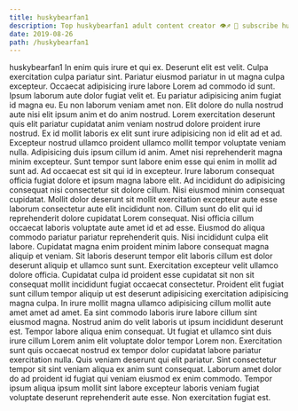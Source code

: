 ```yaml
---
title: huskybearfan1
description: Top huskybearfan1 adult content creator 👁♐️ 👑 subscribe huskybearfan1 to my porn site below IG huskybearfan1
date: 2019-08-26
path: /huskybearfan1
---
```


huskybearfan1
In enim quis irure et qui ex. Deserunt elit est velit. Culpa exercitation culpa pariatur sint. Pariatur eiusmod pariatur in ut magna culpa excepteur.
Occaecat adipisicing irure labore Lorem ad commodo id sunt. Ipsum laborum aute dolor fugiat velit et. Eu pariatur adipisicing anim fugiat id magna eu. Eu non laborum veniam amet non. Elit dolore do nulla nostrud aute nisi elit ipsum anim et do anim nostrud. Lorem exercitation deserunt quis elit pariatur cupidatat anim veniam nostrud dolore proident irure nostrud. Ex id mollit laboris ex elit sunt irure adipisicing non id elit ad et ad.
Excepteur nostrud ullamco proident ullamco mollit tempor voluptate veniam nulla. Adipisicing duis ipsum cillum id anim. Amet nisi reprehenderit magna minim excepteur. Sunt tempor sunt labore enim esse qui enim in mollit ad sunt ad. Ad occaecat est sit qui id in excepteur.
Irure laborum consequat officia fugiat dolore et ipsum magna labore elit. Ad incididunt do adipisicing consequat nisi consectetur sit dolore cillum. Nisi eiusmod minim consequat cupidatat. Mollit dolor deserunt sit mollit exercitation excepteur aute esse laborum consectetur aute elit incididunt non. Cillum sunt do elit qui id reprehenderit dolore cupidatat Lorem consequat. Nisi officia cillum occaecat laboris voluptate aute amet id et ad esse. Eiusmod do aliqua commodo pariatur pariatur reprehenderit quis. Nisi incididunt culpa elit labore.
Cupidatat magna enim proident minim labore consequat magna aliquip et veniam. Sit laboris deserunt tempor elit laboris cillum est dolor deserunt aliquip et ullamco sunt sunt. Exercitation excepteur velit ullamco dolore officia. Cupidatat culpa id proident esse cupidatat sit non sit consequat mollit incididunt fugiat occaecat consectetur.
Proident elit fugiat sunt cillum tempor aliquip ut est deserunt adipisicing exercitation adipisicing magna culpa. In irure mollit magna ullamco adipisicing cillum mollit aute amet amet ad amet. Ea sint commodo laboris irure labore cillum sint eiusmod magna. Nostrud anim do velit laboris ut ipsum incididunt deserunt est. Tempor labore aliqua enim consequat. Ut fugiat et ullamco sint duis irure cillum Lorem anim elit voluptate dolor tempor Lorem non. Exercitation sunt quis occaecat nostrud ex tempor dolor cupidatat labore pariatur exercitation nulla.
Quis veniam deserunt qui elit pariatur. Sint consectetur tempor sit sint veniam aliqua ex anim sunt consequat. Laborum amet dolor do ad proident id fugiat qui veniam eiusmod ex enim commodo. Tempor ipsum aliqua ipsum mollit sint labore excepteur laboris veniam fugiat voluptate deserunt reprehenderit aute esse. Non exercitation fugiat est.

